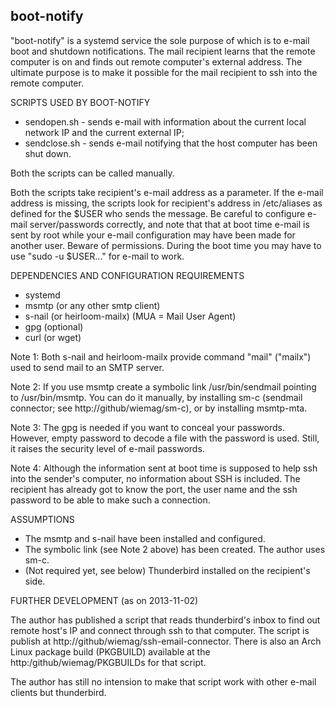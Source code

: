boot-notify
-----------

"boot-notify" is a systemd service the sole purpose of which is to e-mail boot and shutdown notifications. The mail recipient learns that the remote computer is on and finds out remote computer's external address. The ultimate purpose is to make it possible for the mail recipient to ssh into the remote computer.


SCRIPTS USED BY BOOT-NOTIFY
- sendopen.sh  -  sends e-mail with information about the current local network IP and the current external IP;
- sendclose.sh -  sends e-mail notifying that the host computer has been shut down.

Both the scripts can be called manually.

Both the scripts take recipient's e-mail address as a parameter. If the e-mail address is missing, the scripts look for recipient's address in /etc/aliases as defined for the $USER who sends the message. 
Be careful to configure e-mail server/passwords correctly, and note that that at boot time e-mail is sent by root while your e-mail configuration may have been made for another user. Beware of permissions. During the boot time you may have to use "sudo -u $USER..." for e-mail to work.


DEPENDENCIES AND CONFIGURATION REQUIREMENTS
- systemd
- msmtp   (or any other smtp client)
- s-nail  (or heirloom-mailx) (MUA = Mail User Agent)
- gpg     (optional)
- curl    (or wget)

Note 1: Both s-nail and heirloom-mailx provide command "mail" ("mailx") used to send mail to an SMTP server.

Note 2: If you use msmtp create a symbolic link /usr/bin/sendmail pointing to /usr/bin/msmtp. You can do it manually, by installing sm-c (sendmail connector; see http://github/wiemag/sm-c), or by installing msmtp-mta.

Note 3: The gpg is needed if you want to conceal your passwords. However, empty password to decode a file with the password is used. Still, it raises the security level of e-mail passwords.

Note 4: Although the information sent at boot time is supposed to help ssh into the sender's computer, no information about SSH is included. The recipient has already got to know the port, the user name and the ssh password to be able to make such a connection.


ASSUMPTIONS
- The msmtp and s-nail have been installed and configured.
- The symbolic link (see Note 2 above) has been created. The author uses sm-c.
- (Not required yet, see below) Thunderbird installed on the recipient's side.


FURTHER DEVELOPMENT (as on 2013-11-02)

The author has published a script that reads thunderbird's inbox to find out remote host's IP and connect through ssh to that computer. The script is publish at http://github/wiemag/ssh-email-connector. There is also an Arch Linux package build (PKGBUILD) available at the http:/github/wiemag/PKGBUILDs for that script.

The author has still no intension to make that script work with other e-mail clients but thunderbird.
